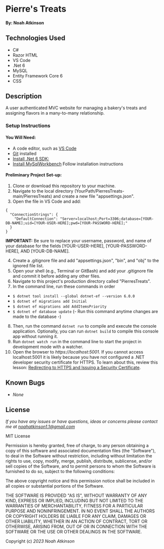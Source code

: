 # Pierre's Treats

#### By: Noah Atkinson

## Technologies Used

* C#
* Razor HTML
* VS Code
* .Net 6
* MySQL
* Entity Framework Core 6
* CSS

## Description
A user authenticated MVC website for managing a bakery's treats and assigning flavors in a many-to-many relationship.

### Setup Instructions

#### You Will Need: 

* A code editor, such as [VS Code](https://code.visualstudio.com/)
* [Git](https://github.com/) installed
* [Install .Net 6 SDK:](https://www.learnhowtoprogram.com/c-and-net/getting-started-with-c/installing-c-and-net)
* [Install MySqlWorkbench](https://www.mysql.com/products/workbench/) Follow installation instructions 


#### Preliminary Project Set-up:
1. Clone or download this repository to your machine.
2. Navigate to the local directory (YourPath/PierresTreats-main/PierresTreats) and create a new file "appsettings.json".
3. Open the file in VS Code and add:
  ```
  {
    "ConnectionStrings": {
      "DefaultConnection": "Server=localhost;Port=3306;database=[YOUR-DB-NAME];uid=[YOUR-USER-HERE];pwd=[YOUR-PASSWORD-HERE];"
    }
  }
  ```

**IMPORTANT:** Be sure to replace your username, password, and name of your database for the fields [YOUR-USER-HERE], [YOUR-PASSWORD-HERE], AND [YOUR-DB-NAME].

4. Create a .gitignore file and add "appsettings.json", "bin", and "obj" to the ignored file list.  
5. Open your shell (e.g., Terminal or GitBash) and add your .gitignore file and commit it before adding any other files. 
6. Navigate to this project's production directory called "PierresTreats". 
7. In the command line, run these commands in order
 * `$ dotnet tool install --global dotnet-ef --version 6.0.0` 
 * `$ dotnet ef migrations add Initial` 
 * `$ dotnet ef migrations add AddItemsPriority`
 * `$ dotnet ef database update` (- Run this command anytime changes are made to the database -)
 
8. Then, run the command `dotnet run` to compile and execute the console application. Optionally, you can run `dotnet build` to compile this console app without running it.
9. Run `dotnet watch run` in the command line to start the project in development mode with a watcher.
10. Open the browser to _https://localhost:5001_. If you cannot access localhost:5001 it is likely because you have not configured a .NET developer security certificate for HTTPS. To learn about this, review this lesson: [Redirecting to HTTPS and Issuing a Security Certificate](https://www.learnhowtoprogram.com/c-and-net/basic-web-applications/redirecting-to-https-and-issuing-a-security-certificate).


## Known Bugs

* _None_

## License

_If you have any issues or have questions, ideas or concerns please contact me at [noahatkinson1.1@gmail.com](mailto:noahatkinson1.1@gmail.com)_

MIT License

Permission is hereby granted, free of charge, to any person obtaining a copy
of this software and associated documentation files (the "Software"), to deal
in the Software without restriction, including without limitation the rights
to use, copy, modify, merge, publish, distribute, sublicense, and/or sell
copies of the Software, and to permit persons to whom the Software is
furnished to do so, subject to the following conditions:

The above copyright notice and this permission notice shall be included in all
copies or substantial portions of the Software.

THE SOFTWARE IS PROVIDED "AS IS", WITHOUT WARRANTY OF ANY KIND, EXPRESS OR
IMPLIED, INCLUDING BUT NOT LIMITED TO THE WARRANTIES OF MERCHANTABILITY,
FITNESS FOR A PARTICULAR PURPOSE AND NONINFRINGEMENT. IN NO EVENT SHALL THE
AUTHORS OR COPYRIGHT HOLDERS BE LIABLE FOR ANY CLAIM, DAMAGES OR OTHER
LIABILITY, WHETHER IN AN ACTION OF CONTRACT, TORT OR OTHERWISE, ARISING FROM,
OUT OF OR IN CONNECTION WITH THE SOFTWARE OR THE USE OR OTHER DEALINGS IN THE
SOFTWARE.

Copyright (c) _2023_ _Noah Atkinson_